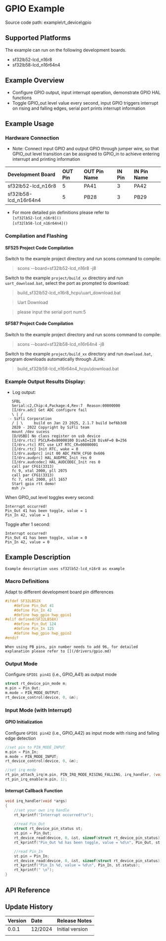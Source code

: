 # GPIO Example
Source code path: example\rt_device\gpio

## Supported Platforms
The example can run on the following development boards.
* sf32lb52-lcd_n16r8
* sf32lb58-lcd_n16r64n4

## Example Overview
* Configure GPIO output, input interrupt operation, demonstrate GPIO HAL functions
* Toggle GPIO_out level value every second, input GPIO triggers interrupt on rising and falling edges, serial port prints interrupt information


## Example Usage

### Hardware Connection
* Note: Connect input GPIO and output GPIO through jumper wire, so that GPIO_out level transition can be assigned to GPIO_in to achieve entering interrupt and printing information

|Development Board    |OUT Pin |OUT Pin Name|IN Pin |IN Pin Name |
|:---     |:---    |:---      |:---   |:---      |
|sf32lb52-lcd_n16r8 |5       |PA41      |3      |PA42      |
|sf32lb58-lcd_n16r64n4 |5       |PB28      |3      |PB29      |

* For more detailed pin definitions please refer to\
`[sf32lb52-lcd_n16r8]()`\
`[sf32lb58-lcd_n16r64n4]()`

### Compilation and Flashing
#### SF525 Project Code Compilation
Switch to the example project directory and run scons command to compile:

> scons --board=sf32lb52-lcd_n16r8 -j8

Switch to the example `project/build_xx` directory and run `uart_download.bat`, select the port as prompted to download:

> build_sf32lb52-lcd_n16r8_hcpu\uart_download.bat

> Uart Download

> please input the serial port num:5

#### SF587 Project Code Compilation
Switch to the example project directory and run scons command to compile:

> scons --board=sf32lb58-lcd_n16r64n4 -j8

Switch to the example `project/build_xx` directory and run `download.bat`, program downloads automatically through JLink:

> build_sf32lb58-lcd_n16r64n4_hcpu\download.bat


### Example Output Results Display:
* Log output:
```
   SFBL
   Serial:c2,Chip:4,Package:4,Rev:7  Reason:00000000
   [I/drv.adc] Get ADC configure fail
   \ | /
  - SiFli Corporation
   / | \     build on Jan 23 2025, 2.1.7 build bef6b3d8
   2020 - 2022 Copyright by SiFli team
   mount /dev sucess
   [D/USBD] No class register on usb device
   [I/drv.rtc] PSCLR=0x80000100 DivAI=128 DivAF=0 B=256
   [I/drv.rtc] RTC use LXT RTC_CR=00000001
   [I/drv.rtc] Init RTC, wake = 0
   [I/drv.audprc] init 00 ADC_PATH_CFG0 0x606
   [I/drv.audprc] HAL_AUDPRC_Init res 0
   [I/drv.audcodec] HAL_AUDCODEC_Init res 0
   call par CFG1(3313)
   fc 9, xtal 2000, pll 2075
   call par CFG1(3313)
   fc 7, xtal 2000, pll 1657
   Start gpio rtt demo!
   msh />
```
When GPIO_out level toggles every second:
```
Interrupt occurred!
Pin_Out 41 has been toggle, value = 1
Pin_In 42, value = 1
```
Toggle after 1 second:
```
Interrupt occurred!
Pin_Out 41 has been toggle, value = 0
Pin_In 42, value = 0
```
## Example Description



```{note}
Example description uses sf32lb52-lcd_n16r8 as example
```

### Macro Definitions
Adapt to different development board pin differences

```C
#ifdef SF32LB52X
    #define Pin_Out 41
    #define Pin_In 42
    #define hwp_gpio hwp_gpio1
#elif defined(SF32LB58X)
    #define Pin_Out 124
    #define Pin_In 125
    #define hwp_gpio hwp_gpio2
#endif
```

```{note}
When using PB pins, pin number needs to add 96, for detailed explanation please refer to [](/drivers/gpio.md)
```

### Output Mode
Configure `GPIO1 pin41` (i.e., GPIO_A41) as output mode

```C
struct rt_device_pin_mode m;
m.pin = Pin_Out;
m.mode = PIN_MODE_OUTPUT;
rt_device_control(device, 0, &m);
```

### Input Mode (with Interrupt)

#### GPIO Initialization
Configure `GPIO1 pin42` (i.e., GPIO_A42) as input mode with rising and falling edge detection

```C
//set pin to PIN_MODE_INPUT
m.pin = Pin_In;
m.mode = PIN_MODE_INPUT;
rt_device_control(device, 0, &m);

//set irq mode
rt_pin_attach_irq(m.pin, PIN_IRQ_MODE_RISING_FALLING, irq_handler, (void *)(rt_uint32_t)m.pin);
rt_pin_irq_enable(m.pin, 1);
```

#### Interrupt Callback Function
```C
void irq_handler(void *args)
{
    //set your own irq handle
    rt_kprintf("Interrupt occurred!\n");
    
    //read Pin_Out
    struct rt_device_pin_status st;
    st.pin = Pin_Out;
    rt_device_read(device, 0, &st, sizeof(struct rt_device_pin_status));
    rt_kprintf("Pin_Out %d has been toggle, value = %d\n", Pin_Out, st.status);

    //read Pin_In
    st.pin = Pin_In;
    rt_device_read(device, 0, &st, sizeof(struct rt_device_pin_status));
    rt_kprintf("Pin_In %d, value = %d\n", Pin_In, st.status);
    rt_kprintf(" \n");
}
```
## API Reference
[](#hal-gpio)

## Update History
|Version  |Date    |Release Notes |
|:---  |:---    |:---    |
|0.0.1 |12/2024 |Initial version |
|      |        |        |